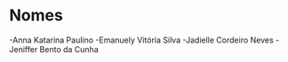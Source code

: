 # Nomes
-Anna Katarina Paulino
-Emanuely Vitória Silva
-Jadielle Cordeiro Neves
-Jeniffer Bento da Cunha 
